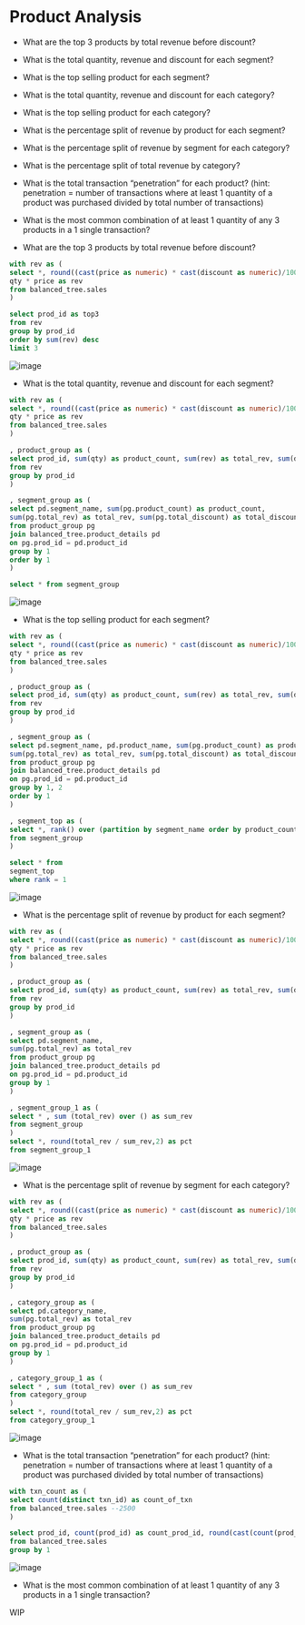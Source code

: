 # Product Analysis
- What are the top 3 products by total revenue before discount?
- What is the total quantity, revenue and discount for each segment?
- What is the top selling product for each segment?
- What is the total quantity, revenue and discount for each category?
- What is the top selling product for each category?
- What is the percentage split of revenue by product for each segment?
- What is the percentage split of revenue by segment for each category?
- What is the percentage split of total revenue by category?
- What is the total transaction “penetration” for each product? (hint: penetration = number of transactions where at least 1 quantity of a product was purchased divided by total number of transactions)
- What is the most common combination of at least 1 quantity of any 3 products in a 1 single transaction? 

- What are the top 3 products by total revenue before discount?

```sql
with rev as (
select *, round((cast(price as numeric) * cast(discount as numeric)/100) * qty,2) as discount_value,
qty * price as rev
from balanced_tree.sales
)

select prod_id as top3 
from rev 
group by prod_id 
order by sum(rev) desc 
limit 3 
```
![image](https://user-images.githubusercontent.com/87967846/148577972-66fcbf8e-2c59-48dc-ac3a-ac486f127945.png)


- What is the total quantity, revenue and discount for each segment?

```sql
with rev as (
select *, round((cast(price as numeric) * cast(discount as numeric)/100) * qty,2) as discount_value,
qty * price as rev
from balanced_tree.sales
)

, product_group as (
select prod_id, sum(qty) as product_count, sum(rev) as total_rev, sum(discount_value) as total_discount 
from rev 
group by prod_id
)

, segment_group as (
select pd.segment_name, sum(pg.product_count) as product_count, 
sum(pg.total_rev) as total_rev, sum(pg.total_discount) as total_discount
from product_group pg 
join balanced_tree.product_details pd 
on pg.prod_id = pd.product_id 
group by 1
order by 1 
)

select * from segment_group
```
![image](https://user-images.githubusercontent.com/87967846/148578036-7716101b-9b74-44a0-b126-38b9657d13b8.png)

- What is the top selling product for each segment?

```sql
with rev as (
select *, round((cast(price as numeric) * cast(discount as numeric)/100) * qty,2) as discount_value,
qty * price as rev
from balanced_tree.sales
)

, product_group as (
select prod_id, sum(qty) as product_count, sum(rev) as total_rev, sum(discount_value) as total_discount 
from rev 
group by prod_id
)

, segment_group as (
select pd.segment_name, pd.product_name, sum(pg.product_count) as product_count, 
sum(pg.total_rev) as total_rev, sum(pg.total_discount) as total_discount
from product_group pg 
join balanced_tree.product_details pd 
on pg.prod_id = pd.product_id 
group by 1, 2
order by 1 
)

, segment_top as (
select *, rank() over (partition by segment_name order by product_count desc) as rank  
from segment_group
) 

select * from 
segment_top 
where rank = 1 
```
![image](https://user-images.githubusercontent.com/87967846/148578119-68c27fd0-affe-4bb4-83f1-ed90ff1531fa.png)


- What is the percentage split of revenue by product for each segment?

```sql
with rev as (
select *, round((cast(price as numeric) * cast(discount as numeric)/100) * qty,2) as discount_value,
qty * price as rev
from balanced_tree.sales
)

, product_group as (
select prod_id, sum(qty) as product_count, sum(rev) as total_rev, sum(discount_value) as total_discount 
from rev 
group by prod_id
)

, segment_group as (
select pd.segment_name, 
sum(pg.total_rev) as total_rev
from product_group pg 
join balanced_tree.product_details pd 
on pg.prod_id = pd.product_id 
group by 1
)

, segment_group_1 as (
select * , sum (total_rev) over () as sum_rev
from segment_group 
) 
select *, round(total_rev / sum_rev,2) as pct 
from segment_group_1

```
![image](https://user-images.githubusercontent.com/87967846/148578184-2adfcb4f-5426-4fd7-b400-c99b920654f6.png)



- What is the percentage split of revenue by segment for each category?

```sql
with rev as (
select *, round((cast(price as numeric) * cast(discount as numeric)/100) * qty,2) as discount_value,
qty * price as rev
from balanced_tree.sales
)

, product_group as (
select prod_id, sum(qty) as product_count, sum(rev) as total_rev, sum(discount_value) as total_discount 
from rev 
group by prod_id
)

, category_group as (
select pd.category_name, 
sum(pg.total_rev) as total_rev
from product_group pg 
join balanced_tree.product_details pd 
on pg.prod_id = pd.product_id 
group by 1
)

, category_group_1 as (
select * , sum (total_rev) over () as sum_rev
from category_group 
) 
select *, round(total_rev / sum_rev,2) as pct 
from category_group_1
```
![image](https://user-images.githubusercontent.com/87967846/148578254-7bfaa4d5-67b5-49de-92e6-f87c66815481.png)


- What is the total transaction “penetration” for each product? (hint: penetration = number of transactions where at least 1 quantity of a product was purchased divided by total number of transactions)

```sql
with txn_count as (
select count(distinct txn_id) as count_of_txn 
from balanced_tree.sales --2500 
) 

select prod_id, count(prod_id) as count_prod_id, round(cast(count(prod_id) as numeric) / (select * from txn_count),2) as pct
from balanced_tree.sales
group by 1 
```
![image](https://user-images.githubusercontent.com/87967846/148578355-23c62b58-dcdc-46ce-9aad-1dfeed4280f2.png)


- What is the most common combination of at least 1 quantity of any 3 products in a 1 single transaction?

WIP 
